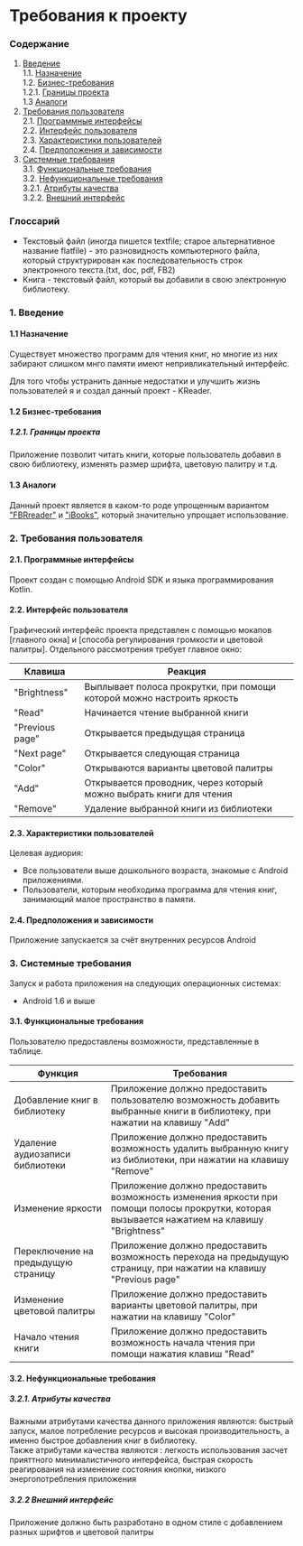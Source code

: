 # Требования к проекту
### Содержание
1. [Введение](#1) <br>
  1.1. [Назначение](#1.1) <br>
  1.2. [Бизнес-требования](#1.2) <br>
      1.2.1. [Границы проекта](#1.2.1) <br>
  1.3 [Аналоги](#1.3) <br>
2. [Требования пользователя](#2) <br>
  2.1. [Программные интерфейсы](#2.1) <br>
  2.2. [Интерфейс пользователя](#2.2) <br>
  2.3. [Характеристики пользователей](#2.3) <br>
  2.4. [Предположения и зависимости](#2.4) <br>
3. [Системные требования](#3.) <br>
  3.1. [Функциональные требования](#3.1) <br>
  3.2. [Нефункциональные требования](#3.2) <br>
     3.2.1. [Атрибуты качества](#3.2.1) <br>
     3.2.2. [Внешний интерфейс](#3.2.2) <br>

### Глоссарий
* Текстовый файл (иногда пишется textfile; старое альтернативное название flatfile) - это разновидность компьютерного файла, который структурирован как последовательность строк электронного текста.(txt, doc, pdf, FB2)
* Книга - текстовый файл, который вы добавили в свою электронную библиотеку.
  
### 1. Введение <a name="1"></a>
#### 1.1 Назначение <a name="1.1"></a>
Существует множество программ для чтения книг, но многие из них забирают слишком мнго памяти имеют непривликательный интерфейс.

Для того чтобы устранить данные недостатки и улучшить жизнь пользователей я и создал данный проект - KReader.
#### 1.2 Бизнес-требования <a name="1.2"></a>
##### 1.2.1. Границы проекта <a name="1.2.1"></a>
Приложение позволит читать книги, которые пользователь добавил в свою библиотеку, изменять размер шрифта, цветовую палитру и т.д.
#### 1.3 Аналоги <a name="1.3"></a>
Данный проект является в каком-то роде упрощенным вариантом ["FBRreader"](https://fbreader.org/ru/) и ["iBooks"](http://ibooks.ru/), который значительно упрощает использование.
### 2. Требования пользователя <a name="2"></a>
#### 2.1. Программные интерфейсы <a name="2.1"></a>
Проект создан с помощью Android SDK и языка программирования Kotlin.
#### 2.2. Интерфейс пользователя <a name="2.2"></a>
Графический интерфейс проекта представлен с помощью мокапов [главного окна] и [способа регулирования громкости и цветовой палитры].
Отдельного рассмотрения требует главное окно:

Клавиша | Реакция
--- | ---
"Brightness" | Выплывает полоса прокрутки, при помощи которой можно настроить яркость
"Read" | Начинается чтение выбранной книги
"Previous page" | Открывается предыдущая страница
"Next page" | Открывается следующая страница
"Color" | Открываются варианты цветовой палитры
"Add" | Открывается проводник, через который можно выбрать книги для чтения
"Remove" | Удаление выбранной книги из библиотеки

#### 2.3. Характеристики пользователей <a name="2.3"></a>
Целевая аудиория:
* Все пользователи выше дошкольного возраста, знакомые с Android приложениями.
* Пользователи, которым необходима программа для чтения книг, занимающий малое пространство в памяти.
#### 2.4. Предположения и зависимости <a name="2.4"></a>
Приложение запускается за счёт внутренних ресурсов Android
### 3. Системные требования <a name="3"></a>
Запуск и работа приложения на следующих операционных системах:
* Android 1.6 и выше
#### 3.1. Функциональные требования <a name="3.1"></a>
Пользователю предоставлены возможности, представленные в таблице.

Функция | Требования
--- | ---
Добавление книг в библиотеку | Приложение должно предоставить пользователю возможность добавить выбранные книги в библиотеку, при нажатии на клавишу "Add"
Удаление аудиозаписи библиотеки | Приложение должно предоставить возможность удалить выбранную книгу из библиотеки, при нажатии на клавишу "Remove"
Изменение яркости | Приложение должно предоставить возможность изменения яркости  при помощи полосы прокрутки, которая вызывается нажатием на клавишу "Brightness"
Переключение на предыдущую страницу | Приложение должно предоставить возможность перехода на предыдущую страницу, при нажатии на клавишу "Previous page"
Изменение цветовой палитры | Приложение должно предоставить варианты цветовой палитры, при нажатии на клавишу "Color"
Начало чтения книги | Приложение должно предоставить возможность начала чтения при помощи нажатия клавиш "Read" 

#### 3.2. Нефункциональные требования <a name="3.2"></a>
  ##### 3.2.1. Атрибуты качества <a name="3.2.1"></a>
Важными атрибутами качества данного приложения являются: быстрый запуск, малое потребление ресурсов и высокая производительность, а именно быстрое добавления книг в библиотеку. <br/>
Также атрибутами качества являются : легкость использования засчет прияттного минималистичного интерфейса, быстрая скорость реагирования на изменение состояния кнопки, низкого энергопотребления приложения
  ##### 3.2.2 Внешний интерфейс <a name="3.2.2"></a>
Приложение должно быть разработано в одном стиле с добавлением разных шрифтов и цветовой палитры

